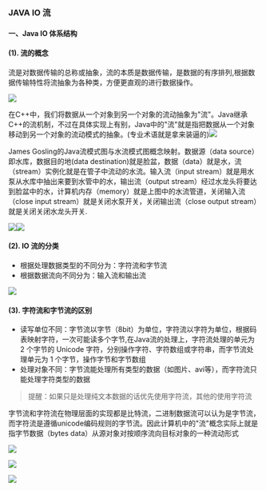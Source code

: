### JAVA IO 流 ###

#### 一、Java IO 体系结构 ####

#### (1). 流的概念 ####
流是对数据传输的总称或抽象，流的本质是数据传输，是数据的有序排列,根据数据传输特性将流抽象为各种类，方便更直观的进行数据操作。

![](https://github.com/scalad/Note/blob/master/Java_IO/image/io_stream.jpg)

在C++中，我们将数据从一个对象到另一个对象的流动抽象为"流"。Java继承C++的流机制，不过在具体实现上有别，Java中的"流"就是指把数据从一个对象移动到另一个对象的流动模式的抽象。(专业术语就是拿来装逼的)![](https://github.com/scalad/Note/blob/master/Java_IO/image/emoji1.png)

James Gosling的Java流模式图与水流模式图概念映射。数据源（data source）即水库，数据目的地(data destination)就是脸盆，数据（data）就是水，流（stream）实例化就是在管子中流动的水流。输入流（input stream）就是用水泵从水库中抽出来要到水管中的水，输出流（output stream）经过水龙头将要达到脸盆中的水，计算机内存（memory）就是上图中的水流管道，关闭输入流（close input stream）就是关闭水泵开关，关闭输出流（close output stream）就是关闭关闭水龙头开关.

![](https://github.com/scalad/Note/blob/master/Java_IO/image/io_stream1.png)![](https://github.com/scalad/Note/blob/master/Java_IO/image/io_stream2.png)

#### (2). IO 流的分类 ####
* 根据处理数据类型的不同分为：字符流和字节流
* 根据数据流向不同分为：输入流和输出流

![](https://github.com/scalad/Note/blob/master/Java_IO/image/Java_IO.png)

#### (3). 字符流和字节流的区别 ####

* 读写单位不同：字节流以字节（8bit）为单位，字符流以字符为单位，根据码表映射字符，一次可能读多个字节,在Java流的处理上，字符流处理的单元为 2 个字节的 Unicode 字符，分别操作字符、字符数组或字符串，而字节流处理单元为 1 个字节，操作字节和字节数组
* 处理对象不同：字节流能处理所有类型的数据（如图片、avi等），而字符流只能处理字符类型的数据

> 提醒：如果只是处理纯文本数据的话优先使用字符流，其他的使用字符流

字节流和字符流在物理层面的实现都是比特流，二进制数据流可以认为是字节流，而字符流是遵循unicode编码规则的字节流。因此计算机中的"流"概念实际上就是指字节数据（bytes data）从源对象对按顺序流向目标对象的一种流动形式

![](https://github.com/scalad/Note/blob/master/Java_IO/image/Java_IO_Detail.png)

![](https://github.com/scalad/Note/blob/master/Java_IO/image/input.png)

![](https://github.com/scalad/Note/blob/master/Java_IO/image/output.png)